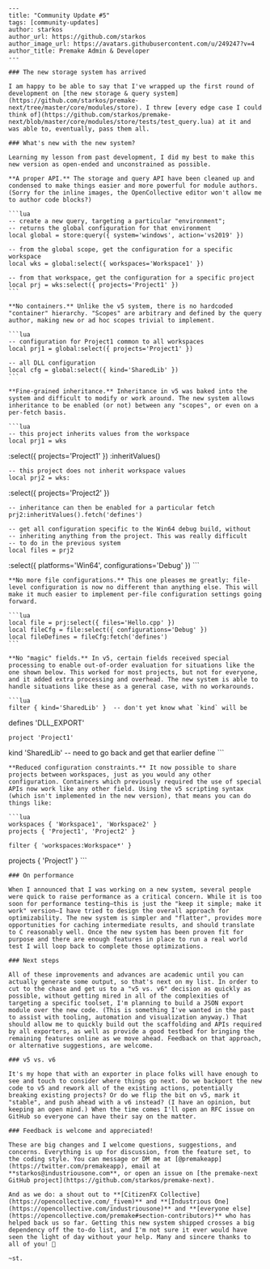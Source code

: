 	---
	title: "Community Update #5"
	tags: [community-updates]
	author: starkos
	author_url: https://github.com/starkos
	author_image_url: https://avatars.githubusercontent.com/u/249247?v=4
	author_title: Premake Admin & Developer
	---
	
	### The new storage system has arrived
	
	I am happy to be able to say that I've wrapped up the first round of development on [the new storage & query system](https://github.com/starkos/premake-next/tree/master/core/modules/store). I threw [every edge case I could think of](https://github.com/starkos/premake-next/blob/master/core/modules/store/tests/test_query.lua) at it and was able to, eventually, pass them all.
	
	### What's new with the new system?
	
	Learning my lesson from past development, I did my best to make this new version as open-ended and unconstrained as possible.
	
	**A proper API.** The storage and query API have been cleaned up and condensed to make things easier and more powerful for module authors. (Sorry for the inline images, the OpenCollective editor won't allow me to author code blocks?)
	
	```lua
	-- create a new query, targeting a particular "environment";
	-- returns the global configuration for that environment
	local global = store:query({ system='windows', action='vs2019' })
	
	-- from the global scope, get the configuration for a specific workspace
	local wks = global:select({ workspaces='Workspace1' })
	
	-- from that workspace, get the configuration for a specific project
	local prj = wks:select({ projects='Project1' })
	```
	
	**No containers.** Unlike the v5 system, there is no hardcoded "container" hierarchy. "Scopes" are arbitrary and defined by the query author, making new or ad hoc scopes trivial to implement.
	
	```lua
	-- configuration for Project1 common to all workspaces
	local prj1 = global:select({ projects='Project1' })
	
	-- all DLL configuration
	local cfg = global:select({ kind='SharedLib' })
	```
	
	**Fine-grained inheritance.** Inheritance in v5 was baked into the system and difficult to modify or work around. The new system allows inheritance to be enabled (or not) between any "scopes", or even on a per-fetch basis.
	
	```lua
	-- this project inherits values from the workspace
	local prj1 = wks
:select({ projects='Project1' })
:inheritValues()
	
	-- this project does not inherit workspace values
	local prj2 = wks:
:select({ projects='Project2' })
	
	-- inheritance can then be enabled for a particular fetch
	prj2:inheritValues().fetch('defines')
	
	-- get all configuration specific to the Win64 debug build, without
	-- inheriting anything from the project. This was really difficult
	-- to do in the previous system
	local files = prj2
:select({ platforms='Win64', configurations='Debug' })
	```
	
	**No more file configurations.** This one pleases me greatly: file-level configuration is now no different than anything else. This will make it much easier to implement per-file configuration settings going forward.
	
	```lua
	local file = prj:select({ files='Hello.cpp' })
	local fileCfg = file:select({ configurations='Debug' })
	local fileDefines = fileCfg:fetch('defines')
	```
	
	**No "magic" fields.** In v5, certain fields received special processing to enable out-of-order evaluation for situations like the one shown below. This worked for most projects, but not for everyone, and it added extra processing and overhead. The new system is able to handle situations like these as a general case, with no workarounds.
	
	```lua
	filter { kind='SharedLib' }  -- don't yet know what `kind` will be
defines 'DLL_EXPORT'
	
	project 'Project1'
kind 'SharedLib'   -- need to go back and get that earlier define
	```
	
	**Reduced configuration constraints.** It now possible to share projects between workspaces, just as you would any other configuration. Containers which previously required the use of special APIs now work like any other field. Using the v5 scripting syntax (which isn't implemented in the new version), that means you can do things like:
	
	```lua
	workspaces { 'Workspace1', 'Workspace2' }
	projects { 'Project1', 'Project2' }
	
	filter { 'workspaces:Workspace*' }
projects { 'Project1' }
	```
	
	### On performance
	
	When I announced that I was working on a new system, several people were quick to raise performance as a critical concern. While it is too soon for performance testing—this is just the "keep it simple; make it work" version—I have tried to design the overall approach for optimizability. The new system is simpler and "flatter", provides more opportunities for caching intermediate results, and should translate to C reasonably well. Once the new system has been proven fit for purpose and there are enough features in place to run a real world test I will loop back to complete those optimizations.
	
	### Next steps
	
	All of these improvements and advances are academic until you can actually generate some output, so that's next on my list. In order to cut to the chase and get us to a "v5 vs. v6" decision as quickly as possible, without getting mired in all of the complexities of targeting a specific toolset, I'm planning to build a JSON export module over the new code. (This is something I've wanted in the past to assist with tooling, automation and visualization anyway.) That should allow me to quickly build out the scaffolding and APIs required by all exporters, as well as provide a good testbed for bringing the remaining features online as we move ahead. Feedback on that approach, or alternative suggestions, are welcome.
	
	### v5 vs. v6
	
	It's my hope that with an exporter in place folks will have enough to see and touch to consider where things go next. Do we backport the new code to v5 and rework all of the existing actions, potentially breaking existing projects? Or do we flip the bit on v5, mark it "stable", and push ahead with a v6 instead? (I have an opinion, but keeping an open mind.) When the time comes I'll open an RFC issue on GitHub so everyone can have their say on the matter.
	
	### Feedback is welcome and appreciated!
	
	These are big changes and I welcome questions, suggestions, and concerns. Everything is up for discussion, from the feature set, to the coding style. You can message or DM me at [@premakeapp](https://twitter.com/premakeapp), email at **starkos@industriousone.com**, or open an issue on [the premake-next GitHub project](https://github.com/starkos/premake-next).
	
	And as we do: a shout out to **[CitizenFX Collective](https://opencollective.com/_fivem)** and **[Industrious One](https://opencollective.com/industriousone)** and **[everyone else](https://opencollective.com/premake#section-contributors)** who has helped back us so far. Getting this new system shipped crosses a big dependency off the to-do list, and I'm not sure it ever would have seen the light of day without your help. Many and sincere thanks to all of you! 🙌
	
	~st.
	
